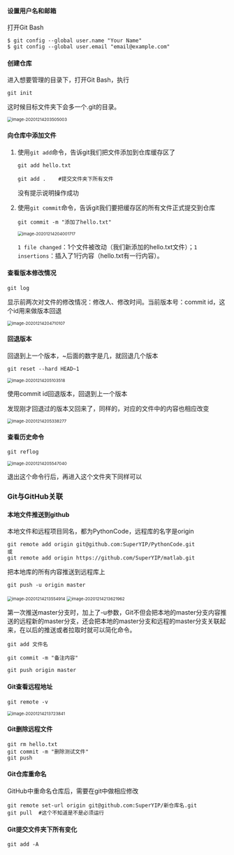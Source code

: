

#### 设置用户名和邮箱

打开Git Bash

```
$ git config --global user.name "Your Name"
$ git config --global user.email "email@example.com"
```

#### 创建仓库

进入想要管理的目录下，打开Git Bash，执行

```
git init
```

这时候目标文件夹下会多一个.git的目录。

<img src="C:\Users\伊海迪\AppData\Roaming\Typora\typora-user-images\image-20201214203505003.png" alt="image-20201214203505003" style="zoom: 67%;" />

#### 向仓库中添加文件

1. 使用`git add`命令，告诉git我们把文件添加到仓库缓存区了

   ```
   git add hello.txt
   ```

   ```
   git add .	#提交文件夹下所有文件
   ```

   没有提示说明操作成功

2. 使用`git commit`命令，告诉git我们要把缓存区的所有文件正式提交到仓库

   ```
   git commit -m "添加了hello.txt"
   ```

   <img src="C:\Users\伊海迪\AppData\Roaming\Typora\typora-user-images\image-20201214204001717.png" alt="image-20201214204001717" style="zoom:67%;" />

   `1 file changed`：1个文件被改动（我们新添加的hello.txt文件）；`1 insertions`：插入了1行内容（hello.txt有一行内容）。

#### 查看版本修改情况

```
git log
```

显示前两次对文件的修改情况：修改人、修改时间。当前版本号：commit id，这个id用来做版本回退

<img src="C:\Users\伊海迪\AppData\Roaming\Typora\typora-user-images\image-20201214204710107.png" alt="image-20201214204710107" style="zoom:67%;" />

#### 回退版本

回退到上一个版本，~后面的数字是几，就回退几个版本

```
git reset --hard HEAD~1
```

<img src="C:\Users\伊海迪\AppData\Roaming\Typora\typora-user-images\image-20201214205103518.png" alt="image-20201214205103518" style="zoom:67%;" />

使用commit id回退版本，回退到上一个版本

发现刚才回退过的版本又回来了，同样的，对应的文件中的内容也相应改变

<img src="C:\Users\伊海迪\AppData\Roaming\Typora\typora-user-images\image-20201214205338277.png" alt="image-20201214205338277" style="zoom:67%;" />



#### 查看历史命令

```
git reflog
```

<img src="C:\Users\伊海迪\AppData\Roaming\Typora\typora-user-images\image-20201214205547040.png" alt="image-20201214205547040" style="zoom:67%;" />

退出这个命令行后，再进入这个文件夹下同样可以



### Git与GitHub关联

#### 本地文件推送到github

本地文件和远程项目同名，都为PythonCode，远程库的名字是origin

```
git remote add origin git@github.com:SuperYIP/PythonCode.git
或
git remote add origin https://github.com/SuperYIP/matlab.git
```

把本地库的所有内容推送到远程库上

```
git push -u origin master
```

<img src="C:\Users\伊海迪\AppData\Roaming\Typora\typora-user-images\image-20201214213554914.png" alt="image-20201214213554914" style="zoom:67%;" />

<img src="C:\Users\伊海迪\AppData\Roaming\Typora\typora-user-images\image-20201214213621962.png" alt="image-20201214213621962" style="zoom:67%;" />

第一次推送master分支时，加上了-u参数，Git不但会把本地的master分支内容推送的远程新的master分支，还会把本地的master分支和远程的master分支关联起来，在以后的推送或者拉取时就可以简化命令。

```
git add 文件名
```

```
git commit -m "备注内容"
```

```
git push origin master
```

#### Git查看远程地址

```
git remote -v
```

<img src="C:\Users\伊海迪\AppData\Roaming\Typora\typora-user-images\image-20201214213723841.png" alt="image-20201214213723841" style="zoom:67%;" />

#### Git删除远程文件

```
git rm hello.txt
git commit -m "删除测试文件"
git push
```

#### Git仓库重命名

GitHub中重命名仓库后，需要在git中做相应修改

```
git remote set-url origin git@github.com:SuperYIP/新仓库名.git
git pull  #这个不知道是不是必须运行
```

#### Git提交文件夹下所有变化

```
git add -A
```

